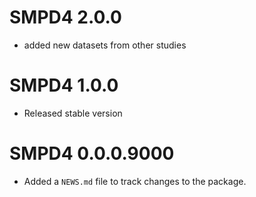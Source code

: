# SMPD4 2.0.0

* added new datasets from other studies

# SMPD4 1.0.0

* Released stable version

# SMPD4 0.0.0.9000

* Added a `NEWS.md` file to track changes to the package.

